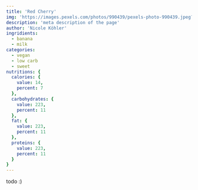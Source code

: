 ```yaml
---
title: 'Red Cherry'
img: 'https://images.pexels.com/photos/990439/pexels-photo-990439.jpeg?auto=compress&cs=tinysrgb&w=1260&h=750&dpr=1'
description: 'meta description of the page'
author: 'Nicole Köhler'
ingridients:
  - banana
  - milk
categories:
  - vegan
  - low carb
  - sweet
nutritions: {
  calories: {
    value: 14,
    percent: 7
  },
  carbohydrates: {
    value: 223,
    percent: 11
  },
  fat: {
    value: 223,
    percent: 11
  },
  proteins: {
    value: 223,
    percent: 11
  }
}
---
```



todo :)

